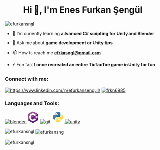 
<h1 align="center">Hi 👋, I'm Enes Furkan Şengül</h1>

<p align="left"> <img src="https://komarev.com/ghpvc/?username=efurkansngl&label=Profile%20views&color=0e75b6&style=flat" alt="efurkansngl" /> </p>


- 🌱 I’m currently learning **advanced C# scripting for Unity and Blender**

- 💬 Ask me about **game development or Unity tips**

- 📫 How to reach me **efrknsngl@gmail.com**

- ⚡ Fun fact **I once recreated an entire TicTacToe game in Unity for fun**

<h3 align="left">Connect with me:</h3>
<p align="left">
<a href="https://linkedin.com/in/https://www.linkedin.com/in/efurkansengull/" target="blank"><img align="center" src="https://raw.githubusercontent.com/rahuldkjain/github-profile-readme-generator/master/src/images/icons/Social/linked-in-alt.svg" alt="https://www.linkedin.com/in/efurkansengull/" height="30" width="40" /></a>
<a href="https://discord.gg/frkn6985" target="blank"><img align="center" src="https://raw.githubusercontent.com/rahuldkjain/github-profile-readme-generator/master/src/images/icons/Social/discord.svg" alt="frkn6985" height="30" width="40" /></a>
</p>

<h3 align="left">Languages and Tools:</h3>
<p align="left"> <a href="https://www.blender.org/" target="_blank" rel="noreferrer"> <img src="https://download.blender.org/branding/community/blender_community_badge_white.svg" alt="blender" width="40" height="40"/> </a> <img src="https://raw.githubusercontent.com/devicons/devicon/master/icons/csharp/csharp-original.svg" alt="csharp" width="40" height="40"/> </a>  <img src="https://www.vectorlogo.zone/logos/git-scm/git-scm-icon.svg" alt="git" width="40" height="40"/>   </a> <a href="https://www.python.org" target="_blank" rel="noreferrer"> <img src="https://raw.githubusercontent.com/devicons/devicon/master/icons/python/python-original.svg" alt="python" width="40" height="40"/> </a> <a href="https://unity.com/" target="_blank" rel="noreferrer"> <img src="https://www.vectorlogo.zone/logos/unity3d/unity3d-icon.svg" alt="unity" width="40" height="40"/> </a> </p>

<p><img align="left" src="https://github-readme-stats.vercel.app/api/top-langs?username=efurkansngl&show_icons=true&locale=en&layout=compact" alt="efurkansngl" /></p>

<p>&nbsp;<img align="center" src="https://github-readme-stats.vercel.app/api?username=efurkansngl&show_icons=true&locale=en" alt="efurkansngl" /></p>

<p><img align="center" src="https://github-readme-streak-stats.herokuapp.com/?user=efurkansngl&" alt="efurkansngl" /></p>
